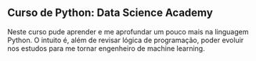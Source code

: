 ## Curso de Python: Data Science Academy

Neste curso pude aprender e me aprofundar um pouco mais na linguagem Python. O intuito é, além de revisar lógica de programação, poder evoluir nos estudos para me tornar engenheiro de machine learning.  
